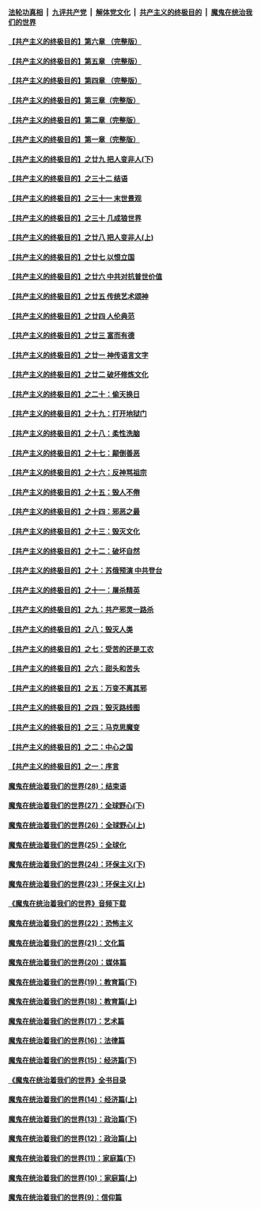 ####  [法轮功真相](../../../../basic/blob/master/README.md?t=05280301) &nbsp;|&nbsp; [九评共产党](../../../../9ping.md/blob/master/README.md?t=05280301) &nbsp;|&nbsp; [解体党文化](../../../../jtdwh.md/blob/master/README.md?t=05280301)  &nbsp;|&nbsp; [共产主义的终极目的](../../../../gczydzjmd.md/blob/master/README.md?t=05280301) &nbsp;|&nbsp; [魔鬼在统治我们的世界](../../../../mgztzwmdsj.md/blob/master/README.md?t=05280301) 

#### [【共产主义的终极目的】第六章 （完整版）](../pages/nsc422/n11428913.md?t=05280301) 

#### [【共产主义的终极目的】第五章 （完整版）](../pages/nsc422/n11428912.md?t=05280301) 

#### [【共产主义的终极目的】第四章 （完整版）](../pages/nsc422/n11428907.md?t=05280301) 

#### [【共产主义的终极目的】第三章（完整版）](../pages/nsc422/n11428848.md?t=05280301) 

#### [【共产主义的终极目的】第二章（完整版）](../pages/nsc422/n11428831.md?t=05280301) 

#### [【共产主义的终极目的】第一章（完整版）](../pages/nsc422/n11417651.md?t=05280301) 

#### [【共产主义的终极目的】之廿九 把人变非人(下)](../pages/nsc422/n11344140.md?t=05280301) 

#### [【共产主义的终极目的】之三十二 结语](../pages/nsc422/n11360535.md?t=05280301) 

#### [【共产主义的终极目的】之三十一 末世景观](../pages/nsc422/n11351129.md?t=05280301) 

#### [【共产主义的终极目的】之三十 几成狼世界](../pages/nsc422/n11348280.md?t=05280301) 

#### [【共产主义的终极目的】之廿八 把人变非人(上)](../pages/nsc422/n11340492.md?t=05280301) 

#### [【共产主义的终极目的】之廿七 以恨立国](../pages/nsc422/n11336944.md?t=05280301) 

#### [【共产主义的终极目的】之廿六 中共对抗普世价值](../pages/nsc422/n11324785.md?t=05280301) 

#### [【共产主义的终极目的】之廿五 传统艺术颂神](../pages/nsc422/n11296396.md?t=05280301) 

#### [【共产主义的终极目的】之廿四 人伦典范](../pages/nsc422/n11296397.md?t=05280301) 

#### [【共产主义的终极目的】之廿三 富而有德](../pages/nsc422/n11283598.md?t=05280301) 

#### [【共产主义的终极目的】之廿一 神传语言文字](../pages/nsc422/n11263265.md?t=05280301) 

#### [【共产主义的终极目的】之廿二 破坏修炼文化](../pages/nsc422/n11245728.md?t=05280301) 

#### [【共产主义的终极目的】之二十：偷天换日](../pages/nsc422/n11238846.md?t=05280301) 

#### [【共产主义的终极目的】之十九：打开地狱门](../pages/nsc422/n11206376.md?t=05280301) 

#### [【共产主义的终极目的】之十八：柔性洗脑](../pages/nsc422/n11199994.md?t=05280301) 

#### [【共产主义的终极目的】之十七：颠倒善恶](../pages/nsc422/n11179782.md?t=05280301) 

#### [【共产主义的终极目的】之十六：反神骂祖宗](../pages/nsc422/n11166798.md?t=05280301) 

#### [【共产主义的终极目的】之十五：毁人不倦](../pages/nsc422/n11166792.md?t=05280301) 

#### [【共产主义的终极目的】之十四：邪恶之最](../pages/nsc422/n11150249.md?t=05280301) 

#### [【共产主义的终极目的】之十三：毁灭文化](../pages/nsc422/n11135227.md?t=05280301) 

#### [【共产主义的终极目的】之十二：破坏自然](../pages/nsc422/n11135214.md?t=05280301) 

#### [【共产主义的终极目的】之十：苏俄预演 中共登台](../pages/nsc422/n11118424.md?t=05280301) 

#### [【共产主义的终极目的】之十一：屠杀精英](../pages/nsc422/n11118442.md?t=05280301) 

#### [【共产主义的终极目的】之九：共产邪灵一路杀](../pages/nsc422/n11114139.md?t=05280301) 

#### [【共产主义的终极目的】之八：毁灭人类](../pages/nsc422/n11108503.md?t=05280301) 

#### [【共产主义的终极目的】之七：受苦的还是工农](../pages/nsc422/n11101809.md?t=05280301) 

#### [【共产主义的终极目的】之六：甜头和苦头](../pages/nsc422/n11096971.md?t=05280301) 

#### [【共产主义的终极目的】之五：万变不离其邪](../pages/nsc422/n11091285.md?t=05280301) 

#### [【共产主义的终极目的】之四：毁灭路线图](../pages/nsc422/n11086284.md?t=05280301) 

#### [【共产主义的终极目的】之三：马克思魔变](../pages/nsc422/n11061941.md?t=05280301) 

#### [【共产主义的终极目的】之二：中心之国](../pages/nsc422/n11047728.md?t=05280301) 

#### [【共产主义的终极目的】之一：序言](../pages/nsc422/n11086077.md?t=05280301) 

#### [魔鬼在统治着我们的世界(28)：结束语](../pages/nsc422/n10936246.md?t=05280301) 

#### [魔鬼在统治着我们的世界(27)：全球野心(下)](../pages/nsc422/n10928319.md?t=05280301) 

#### [魔鬼在统治着我们的世界(26)：全球野心(上)](../pages/nsc422/n10900318.md?t=05280301) 

#### [魔鬼在统治着我们的世界(25)：全球化](../pages/nsc422/n10788205.md?t=05280301) 

#### [魔鬼在统治着我们的世界(24)：环保主义(下)](../pages/nsc422/n10695307.md?t=05280301) 

#### [魔鬼在统治着我们的世界(23)：环保主义(上)](../pages/nsc422/n10688613.md?t=05280301) 

#### [《魔鬼在统治着我们的世界》音频下载](../pages/nsc422/n10635553.md?t=05280301) 

#### [魔鬼在统治着我们的世界(22)：恐怖主义](../pages/nsc422/n10614727.md?t=05280301) 

#### [魔鬼在统治着我们的世界(21)：文化篇](../pages/nsc422/n10597706.md?t=05280301) 

#### [魔鬼在统治着我们的世界(20)：媒体篇](../pages/nsc422/n10586579.md?t=05280301) 

#### [魔鬼在统治着我们的世界(19)：教育篇(下)](../pages/nsc422/n10564808.md?t=05280301) 

#### [魔鬼在统治着我们的世界(18)：教育篇(上)](../pages/nsc422/n10526970.md?t=05280301) 

#### [魔鬼在统治着我们的世界(17)：艺术篇](../pages/nsc422/n10499093.md?t=05280301) 

#### [魔鬼在统治着我们的世界(16)：法律篇](../pages/nsc422/n10485969.md?t=05280301) 

#### [魔鬼在统治着我们的世界(15)：经济篇(下)](../pages/nsc422/n10469975.md?t=05280301) 

#### [《魔鬼在统治着我们的世界》全书目录](../pages/nsc422/n10464261.md?t=05280301) 

#### [魔鬼在统治着我们的世界(14)：经济篇(上)](../pages/nsc422/n10457370.md?t=05280301) 

#### [魔鬼在统治着我们的世界(13)：政治篇(下)](../pages/nsc422/n10448270.md?t=05280301) 

#### [魔鬼在统治着我们的世界(12)：政治篇(上)](../pages/nsc422/n10444576.md?t=05280301) 

#### [魔鬼在统治着我们的世界(11)：家庭篇(下)](../pages/nsc422/n10440961.md?t=05280301) 

#### [魔鬼在统治着我们的世界(10)：家庭篇(上)](../pages/nsc422/n10435448.md?t=05280301) 

#### [魔鬼在统治着我们的世界(9)：信仰篇](../pages/nsc422/n10432159.md?t=05280301) 

